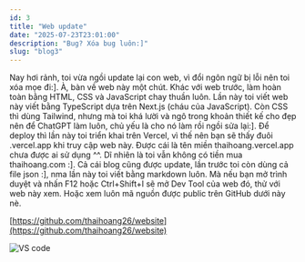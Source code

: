 ```yaml
---
id: 3
title: "Web update"
date: "2025-07-23T23:01:00"
description: "Bug? Xóa bug luôn:]"
slug: "blog3"
---
```


Nay hơi rảnh, toi vừa ngồi update lại con web, vì đổi ngôn ngữ bị lỗi nên toi xóa mọe đi:]. À, bàn về web này một chút. Khác với web trước, làm hoàn toàn bằng HTML, CSS và JavaScript chay thuần luôn. Lần này toi viết web này viết bằng TypeScript dựa trên Next.js (cháu của JavaScript). Còn CSS thì dùng Tailwind, nhưng mà toi khá lười và ngô trong khoản thiết kế cho đẹp nên để ChatGPT làm luôn, chủ yếu là cho nó làm rồi ngồi sửa lại:]. Để deploy thì lần này toi triển khai trên Vercel, vì thế nên bạn sẽ thấy đuôi .vercel.app khi truy cập web này. Được cái là tên miền thaihoang.vercel.app chưa được ai sử dụng ^^. Dĩ nhiên là toi vẫn không có tiền mua thaihoang.com :]. Cả cái blog cũng được update, lần trước toi còn dùng cả file json :], nma lần này toi viết bằng markdown luôn. Mà nếu bạn mở trình duyệt và nhấn F12 hoặc Ctrl+Shift+I sẽ mở Dev Tool của web đó, thử với web này xem. Hoặc xem luôn mã nguồn được public trên GitHub dưới này nè.

[https://github.com/thaihoang26/website](https://github.com/thaihoang26/website)

![VS code](/blog-images/blog3_image1.png)